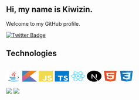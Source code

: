 ## Hi, my name is Kiwizin.

Welcome to my GitHub profile.

[![Twitter Badge](https://img.shields.io/badge/-@okiwizin-3333ff?style=flat-square&labelColor=3333ff&logo=twitter&logoColor=white&link=https://twitter.com/okiwizin)](https://twitter.com/okiwizin)

## Technologies

<div style="display: inline_block"><br>
  <img align="center" alt="Java" height="30" width="40" src="https://raw.githubusercontent.com/devicons/devicon/master/icons/java/java-original.svg">
  <img align="center" alt="Kotlin" height="30" width="40" src="https://raw.githubusercontent.com/devicons/devicon/master/icons/kotlin/kotlin-original.svg">
  <img align="center" alt="JavaScript" height="30" width="40" src="https://raw.githubusercontent.com/devicons/devicon/master/icons/javascript/javascript-plain.svg">
  <img align="center" alt="TypeScript" height="30" width="40" src="https://raw.githubusercontent.com/devicons/devicon/master/icons/typescript/typescript-plain.svg">
  <img align="center" alt="ReactJS" height="30" width="40" src="https://raw.githubusercontent.com/devicons/devicon/master/icons/react/react-original.svg">
  <img align="center" alt="NextJS" height="30" width="40" src="https://raw.githubusercontent.com/devicons/devicon/master/icons/nextjs/nextjs-original.svg">
  <img align="center" alt="HTML" height="30" width="40" src="https://raw.githubusercontent.com/devicons/devicon/master/icons/html5/html5-original.svg">
  <img align="center" alt="CSS" height="30" width="40" src="https://raw.githubusercontent.com/devicons/devicon/master/icons/css3/css3-original.svg">
</div>

</br>
<div>
  <img height="180em" src="https://github-readme-stats.vercel.app/api?username=okiwiziin&show_icons=true&theme=prussian&layout=compact&include_all_commits=true&count_private=true"/>
  <img height="180em" src="https://github-readme-stats.vercel.app/api/top-langs/?username=okiwiziin&layout=compact&langs_count=7&theme=prussian"/>
</div>
